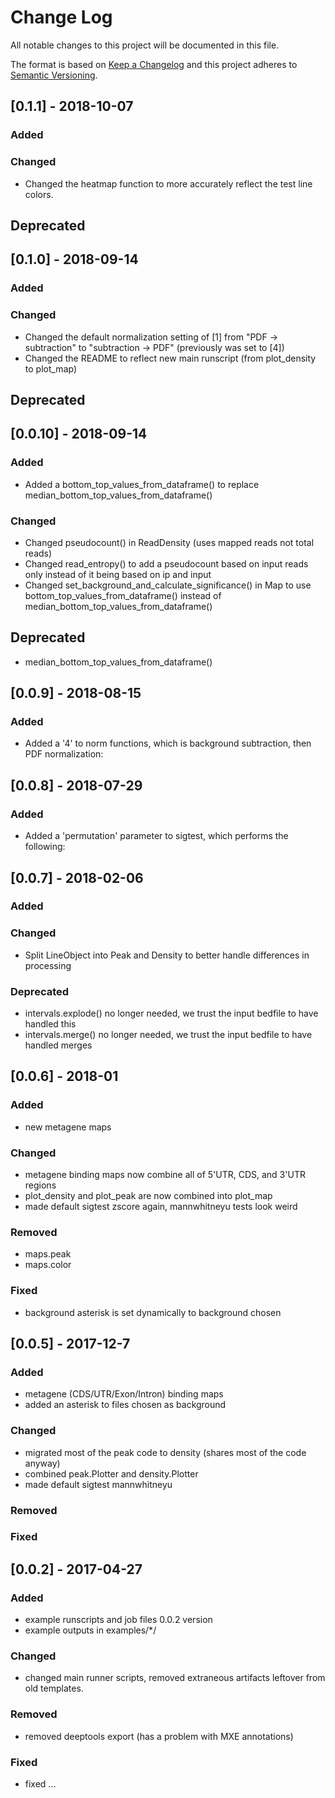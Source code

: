 # Change Log
All notable changes to this project will be documented in this file.

The format is based on [Keep a Changelog](http://keepachangelog.com/) 
and this project adheres to [Semantic Versioning](http://semver.org/).

## [0.1.1] - 2018-10-07

### Added

### Changed
- Changed the heatmap function to more accurately reflect the test line colors. 

## Deprecated

## [0.1.0] - 2018-09-14

### Added

### Changed
- Changed the default normalization setting of [1] from "PDF -> subtraction" to "subtraction -> PDF" (previously was set to [4])
- Changed the README to reflect new main runscript (from plot_density to plot_map)

## Deprecated

## [0.0.10] - 2018-09-14

### Added
- Added a bottom_top_values_from_dataframe() to replace median_bottom_top_values_from_dataframe()

### Changed
- Changed pseudocount() in ReadDensity (uses mapped reads not total reads)
- Changed read_entropy() to add a pseudocount based on input reads only instead of it being based on ip and input
- Changed set_background_and_calculate_significance() in Map to use bottom_top_values_from_dataframe() instead of median_bottom_top_values_from_dataframe()

## Deprecated
- median_bottom_top_values_from_dataframe()

## [0.0.9] - 2018-08-15
### Added
- Added a '4' to norm functions, which is background subtraction, then PDF normalization:

## [0.0.8] - 2018-07-29
### Added
- Added a 'permutation' parameter to sigtest, which performs the following:

## [0.0.7] - 2018-02-06
### Added

### Changed
- Split LineObject into Peak and Density to better handle differences in processing

### Deprecated
- intervals.explode() no longer needed, we trust the input bedfile to have handled this
- intervals.merge() no longer needed, we trust the input bedfile to have handled merges

## [0.0.6] - 2018-01
### Added
- new metagene maps

### Changed
- metagene binding maps now combine all of 5'UTR, CDS, and 3'UTR regions
- plot_density and plot_peak are now combined into plot_map
- made default sigtest zscore again, mannwhitneyu tests look weird

### Removed
- maps.peak
- maps.color

### Fixed
- background asterisk is set dynamically to background chosen

## [0.0.5] - 2017-12-7
### Added
- metagene (CDS/UTR/Exon/Intron) binding maps
- added an asterisk to files chosen as background

### Changed
- migrated most of the peak code to density (shares most of the code anyway)
- combined peak.Plotter and density.Plotter
- made default sigtest mannwhitneyu

### Removed

### Fixed

## [0.0.2] - 2017-04-27
### Added
- example runscripts and job files 0.0.2 version
- example outputs in examples/*/

### Changed
- changed main runner scripts, removed extraneous artifacts leftover from old templates.

### Removed
- removed deeptools export (has a problem with MXE annotations)

### Fixed
- fixed ...
